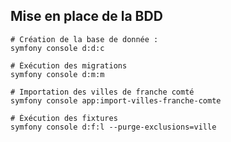 ## Mise en place de la BDD
```shell
# Création de la base de donnée :
symfony console d:d:c
```
```shell
# Éxécution des migrations
symfony console d:m:m 
```
```shell
# Importation des villes de franche comté
symfony console app:import-villes-franche-comte
```
```shell
# Éxécution des fixtures
symfony console d:f:l --purge-exclusions=ville
```